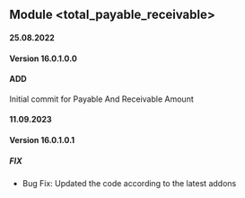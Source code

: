 ## Module <total_payable_receivable>

#### 25.08.2022
#### Version 16.0.1.0.0
#### ADD
Initial commit for Payable And Receivable Amount

#### 11.09.2023
#### Version 16.0.1.0.1
##### FIX
- Bug Fix: Updated the code according to the latest addons